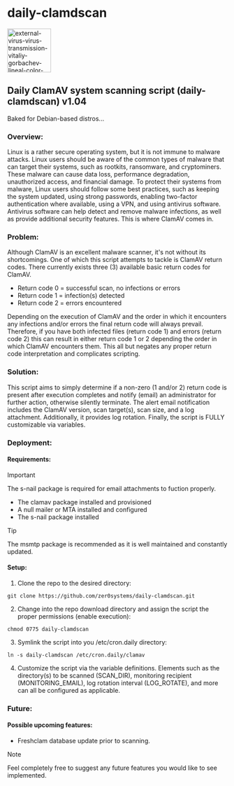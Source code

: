 # daily-clamdscan

<img width="100" height="100" src="https://img.icons8.com/external-vitaliy-gorbachev-lineal-color-vitaly-gorbachev/100/external-virus-virus-transmission-vitaliy-gorbachev-lineal-color-vitaly-gorbachev-1.png" alt="external-virus-virus-transmission-vitaliy-gorbachev-lineal-color-vitaly-gorbachev-1"/>

## Daily ClamAV system scanning script (daily-clamdscan) v1.04

Baked for Debian-based distros...

### Overview:

Linux is a rather secure operating system, but it is not immune to malware attacks. Linux users should be aware of the common types of malware that can target their systems, such as rootkits, ransomware, and cryptominers. These malware can cause data loss, performance degradation, unauthorized access, and financial damage. To protect their systems from malware, Linux users should follow some best practices, such as keeping the system updated, using strong passwords, enabling two-factor authentication where available, using a VPN, and using antivirus software. Antivirus software can help detect and remove malware infections, as well as provide additional security features. This is where ClamAV comes in.

### Problem: 

Although ClamAV is an excellent malware scanner, it's not without its shortcomings. One of which this script attempts to tackle is ClamAV return codes. There currently exists three (3) available basic return codes for ClamAV. 

- Return code 0 = successful scan, no infections or errors
- Return code 1 = infection(s) detected
- Return code 2 = errors encountered

</ul>  

Depending on the execution of ClamAV and the order in which it encounters any infections and/or errors the final return code will always prevail. Therefore, if you have both infected files (return code 1) and errors (return code 2) this can result in either return code 1 or 2 depending the order in which ClamAV encounters them. This all but negates any proper return code interpretation and complicates scripting.

### Solution: 

This script aims to simply determine if a non-zero (1 and/or 2) return code is present after execution completes and notify (email) an administrator for further action, otherwise silently terminate. The alert email notification includes the ClamAV version, scan target(s), scan size, and a log attachment. Additionally, it provides log rotation. Finally, the script is FULLY customizable via variables.

### Deployment:

#### Requirements:

> [!IMPORTANT]
> The s-nail package is required for email attachments to fuction properly.

- The clamav package installed and provisioned
- A null mailer or MTA installed and configured
- The s-nail package installed

> [!TIP]
> The msmtp package is recommended as it is well maintained and constantly updated.

#### Setup:

1. Clone the repo to the desired directory:

<pre><code class="language-css">git clone https://github.com/zer0systems/daily-clamdscan.git</code></pre>

2. Change into the repo download directory and assign the script the proper permissions (enable execution):

<pre><code class="language-css">chmod 0775 daily-clamdscan</code></pre>

3. Symlink the script into you /etc/cron.daily directory:

<pre><code class="language-css">ln -s daily-clamdscan /etc/cron.daily/clamav</code></pre>

4. Customize the script via the variable definitions. Elements such as the directory(s) to be scanned (SCAN_DIR), monitoring recipient (MONITORING_EMAIL), log rotation interval (LOG_ROTATE), and more can all be configured as applicable.

### Future:

#### Possible upcoming features:

- Freshclam database update prior to scanning.

> [!NOTE]
> Feel completely free to suggest any future features you would like to see implemented.
